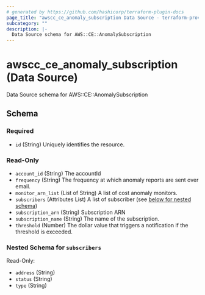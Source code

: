 ```yaml
---
# generated by https://github.com/hashicorp/terraform-plugin-docs
page_title: "awscc_ce_anomaly_subscription Data Source - terraform-provider-awscc"
subcategory: ""
description: |-
  Data Source schema for AWS::CE::AnomalySubscription
---
```


# awscc_ce_anomaly_subscription (Data Source)

Data Source schema for AWS::CE::AnomalySubscription



<!-- schema generated by tfplugindocs -->
## Schema

### Required

- `id` (String) Uniquely identifies the resource.

### Read-Only

- `account_id` (String) The accountId
- `frequency` (String) The frequency at which anomaly reports are sent over email.
- `monitor_arn_list` (List of String) A list of cost anomaly monitors.
- `subscribers` (Attributes List) A list of subscriber (see [below for nested schema](#nestedatt--subscribers))
- `subscription_arn` (String) Subscription ARN
- `subscription_name` (String) The name of the subscription.
- `threshold` (Number) The dollar value that triggers a notification if the threshold is exceeded.

<a id="nestedatt--subscribers"></a>
### Nested Schema for `subscribers`

Read-Only:

- `address` (String)
- `status` (String)
- `type` (String)


